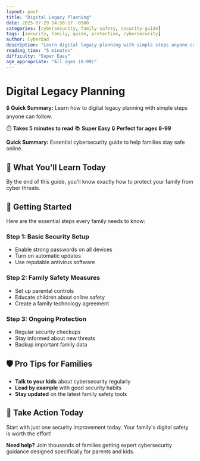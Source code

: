 ```yaml
---
layout: post
title: "Digital Legacy Planning"
date: 2025-07-29 14:56:17 -0500
categories: [cybersecurity, family-safety, security-guide]
tags: [security, family, guide, protection, cybersecurity]
author: CyberDad
description: "Learn digital legacy planning with simple steps anyone can follow."
reading_time: "5 minutes"
difficulty: "Super Easy"
age_appropriate: "All ages (8-99)"
---
```


# Digital Legacy Planning

🔒 **Quick Summary:** Learn how to digital legacy planning with simple steps anyone can follow.

⏱️ **Takes 5 minutes to read** 📚 **Super Easy** 🔒 **Perfect for ages 8-99**

**Quick Summary:** Essential cybersecurity guide to help families stay safe online.

## 🎯 What You'll Learn Today

By the end of this guide, you'll know exactly how to protect your family from cyber threats.

## 🚀 Getting Started

Here are the essential steps every family needs to know:

### Step 1: Basic Security Setup
- Enable strong passwords on all devices
- Turn on automatic updates
- Use reputable antivirus software

### Step 2: Family Safety Measures  
- Set up parental controls
- Educate children about online safety
- Create a family technology agreement

### Step 3: Ongoing Protection
- Regular security checkups
- Stay informed about new threats
- Backup important family data

## 🛡️ Pro Tips for Families

- **Talk to your kids** about cybersecurity regularly
- **Lead by example** with good security habits  
- **Stay updated** on the latest family safety tools

## 🎯 Take Action Today

Start with just one security improvement today. Your family's digital safety is worth the effort!

**Need help?** Join thousands of families getting expert cybersecurity guidance designed specifically for parents and kids.